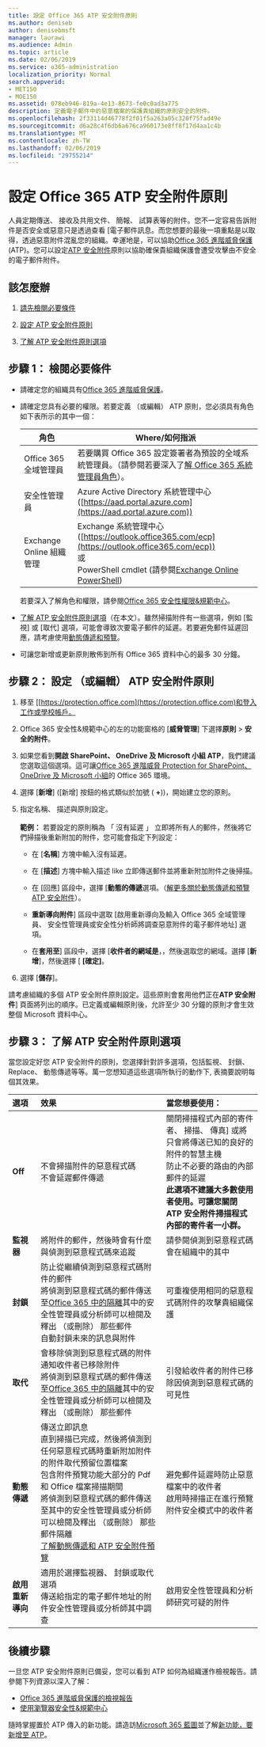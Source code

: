 ```yaml
---
title: 設定 Office 365 ATP 安全附件原則
ms.author: deniseb
author: denisebmsft
manager: laurawi
ms.audience: Admin
ms.topic: article
ms.date: 02/06/2019
ms.service: o365-administration
localization_priority: Normal
search.appverid:
- MET150
- MOE150
ms.assetid: 078eb946-819a-4e13-8673-fe0c0ad3a775
description: 定義電子郵件中的惡意檔案的保護貴組織的原則安全的附件。
ms.openlocfilehash: 2f33114d46778f2f01f5a263a05c320f75fad49e
ms.sourcegitcommit: d6a28c4f6db6a676ca960173e8ff8f17d4aa1c4b
ms.translationtype: MT
ms.contentlocale: zh-TW
ms.lasthandoff: 02/06/2019
ms.locfileid: "29755214"
---
```

# <a name="set-up-office-365-atp-safe-attachments-policies"></a>設定 Office 365 ATP 安全附件原則

人員定期傳送、 接收及共用文件、 簡報、 試算表等的附件。您不一定容易告訴附件是否安全或惡意只是透過查看 [電子郵件訊息。而您想要的最後一項重點是以取得，透過惡意附件混亂您的組織。幸運地是，可以協助[Office 365 進階威脅保護](office-365-atp.md)(ATP)。您可以設定[ATP 安全附件](atp-safe-attachments.md)原則以協助確保貴組織保護會遭受攻擊由不安全的電子郵件附件。 
  
## <a name="what-to-do"></a>該怎麼辦 
  
1. [請先檢閱必要條件](#review-the-prerequisites)
    
2. [設定 ATP 安全附件原則](#set-up-an-atp-safe-attachments-policy)
    
3. [了解 ATP 安全附件原則選項](#learn-about-atp-safe-attachments-policy-options)
    
## <a name="step-1-review-the-prerequisites"></a>步驟 1： 檢閱必要條件

- 請確定您的組織具有[Office 365 進階威脅保護](office-365-atp.md)。
    
- 請確定您具有必要的權限。若要定義 （或編輯） ATP 原則，您必須具有角色如下表所示的其中一個： <br>

    |角色  |Where/如何指派  |
    |---------|---------|
    |Office 365 全域管理員 |若要購買 Office 365 設定簽署者為預設的全域系統管理員。（請參閱若要深入了[解 Office 365 系統管理員角色](https://docs.microsoft.com/office365/admin/add-users/about-admin-roles)）。         |
    |安全性管理員 |Azure Active Directory 系統管理中心 ([https://aad.portal.azure.com](https://aad.portal.azure.com))|
    |Exchange Online 組織管理 |Exchange 系統管理中心 ([https://outlook.office365.com/ecp](https://outlook.office365.com/ecp)) <br>或 <br>  PowerShell cmdlet (請參閱[Exchange Online PowerShell](https://docs.microsoft.com/powershell/exchange/exchange-online/exchange-online-powershell?view=exchange-ps)) |
    
    若要深入了解角色和權限，請參閱[Office 365 安全性權限&amp;規範中心](permissions-in-the-security-and-compliance-center.md)。

- [了解 ATP 安全附件原則選項](#learn-about-atp-safe-attachments-policy-options)（在本文）。雖然掃描附件有一些選項，例如 [監視] 或 [取代] 選項，可能會導致次要電子郵件的延遲。若要避免郵件延遲回應，請考慮使用[動態傳遞和預覽](dynamic-delivery-and-previewing.md)。
    
- 可讓您新增或更新原則散佈到所有 Office 365 資料中心的最多 30 分鐘。
    
## <a name="step-2-set-up-or-edit-an-atp-safe-attachments-policy"></a>步驟 2： 設定 （或編輯） ATP 安全附件原則
  
1. 移至 [[https://protection.office.com](https://protection.office.com)和登入工作或學校帳戶。 
    
2. Office 365 安全性&amp;規範中心的左的功能窗格的 [**威脅管理**] 下選擇**原則** \> **安全的附件**。
    
3. 如果您看到**開啟 SharePoint、 OneDrive 及 Microsoft 小組 ATP**，我們建議您選取這個選項。這可讓[Office 365 進階威脅 Protection for SharePoint、 OneDrive 及 Microsoft 小組](atp-for-spo-odb-and-teams.md)的 Office 365 環境。 
    
4. 選擇 [**新增**] ([新增] 按鈕的格式類似於加號 ( **+**))，開始建立您的原則。
    
5. 指定名稱、 描述與原則設定。<br/><br/>**範例：** 若要設定的原則稱為 「 沒有延遲 」 立即將所有人的郵件，然後將它們掃描後重新附加的附件，您可能會指定下列設定： 
    
      - 在 [**名稱**] 方塊中輸入沒有延遲。
    
      - 在 [**描述**] 方塊中輸入描述 like 立即傳送郵件並將重新附加附件之後掃描。
    
      - 在 [回應] 區段中，選擇 [**動態的傳遞**選項。（[解更多關於動態傳遞和預覽 ATP 安全附件](dynamic-delivery-and-previewing.md)）。
    
      - **重新導向附件**] 區段中選取 [啟用重新導向及輸入 Office 365 全域管理員、 安全性管理員或安全性分析師將調查惡意附件的電子郵件地址] 選項。 
    
      - 在**套用至**] 區段中，選擇 [**收件者的網域是**，，然後選取您的網域。選擇 [**新增**]，然後選擇 [ **[確定]**。
    
6. 選擇 [**儲存**]。
    
請考慮組織的多個 ATP 安全附件原則設定。這些原則會套用他們正在**ATP 安全附件**] 頁面將列出的順序。已定義或編輯原則後，允許至少 30 分鐘的原則才會生效整個 Microsoft 資料中心。 
  
## <a name="step-3-learn-about-atp-safe-attachments-policy-options"></a>步驟 3： 了解 ATP 安全附件原則選項

當您設定好您 ATP 安全附件的原則，您選擇針對許多選項，包括監視、 封鎖、 Replace、 動態傳遞等等。萬一您想知道這些選項所執行的動作下, 表摘要說明每個其效果。
  
|**選項**|**效果**|**當您想要使用：**|
|:-----|:-----|:-----|
|**Off** <br/> |不會掃描附件的惡意程式碼  <br/> 不會延遲郵件傳遞  <br/> |關閉掃描程式內部的寄件者、 掃描、 傳真] 或將只會將傳送已知的良好的附件的智慧主機  <br/> 防止不必要的路由的內部郵件的延遲  <br/> **此選項不建議大多數使用者使用。可讓您關閉 ATP 安全附件掃描程式內部的寄件者一小群。**           |
|**監視器** <br/> |將附件的郵件，然後時會有什麼與偵測到惡意程式碼來追蹤  <br/> |請參閱偵測到惡意程式碼會在組織中的其中  <br/> |
|**封鎖** <br/> |防止從繼續偵測到惡意程式碼附件的郵件  <br/> 將偵測到惡意程式碼的郵件傳送至[Office 365 中的隔離](manage-quarantined-messages-and-files.md)其中的安全性管理員或分析師可以檢閱及釋出 （或刪除） 那些郵件  <br/> 自動封鎖未來的訊息與附件  <br/> |可重複使用相同的惡意程式碼附件的攻擊貴組織保護  <br/> |
|**取代** <br/> |會移除偵測到惡意程式碼的附件  <br/> 通知收件者已移除附件  <br/> 將偵測到惡意程式碼的郵件傳送至[Office 365 中的隔離](manage-quarantined-messages-and-files.md)其中的安全性管理員或分析師可以檢閱及釋出 （或刪除） 那些郵件  <br/> |引發給收件者的附件已移除因偵測到惡意程式碼的可見性  <br/> |
|**動態傳遞** <br/> |傳送立即訊息  <br/> 直到掃描已完成，然後將偵測到任何惡意程式碼時重新附加附件的附件取代預留位置檔案  <br/> 包含附件預覽功能大部分的 Pdf 和 Office 檔案掃描期間  <br/> 將偵測到惡意程式碼的郵件傳送至其中的安全性管理員或分析師可以檢閱及釋出 （或刪除） 那些郵件隔離  <br/> [了解動態傳遞和 ATP 安全附件預覽](dynamic-delivery-and-previewing.md) <br/> |避免郵件延遲時防止惡意檔案中的收件者  <br/> 啟用時掃描正在進行預覽附件安全模式中的收件者  <br/> |
|**啟用重新導向** <br/> |適用於選擇監視器、 封鎖或取代選項  <br/> 傳送給指定的電子郵件地址的附件安全性管理員或分析師其中調查  <br/> |啟用安全性管理員和分析師研究可疑的附件  <br/> |
   
## <a name="next-steps"></a>後續步驟

一旦您 ATP 安全附件原則已備妥，您可以看到 ATP 如何為組織運作檢視報告。請參閱下列資源以深入了解：
- [Office 365 進階威脅保護的檢視報告](view-reports-for-atp.md)
- [使用瀏覽器安全性&amp;規範中心](use-explorer-in-security-and-compliance.md)

隨時掌握置於 ATP 傳入的新功能。請造訪[Microsoft 365 藍圖](https://www.microsoft.com/microsoft-365/roadmap?filters=O365)並了解[新功能，要新增至 ATP](office-365-atp.md#new-features-are-continually-being-added-to-atp)。
 
